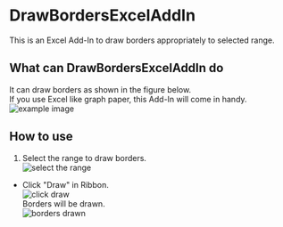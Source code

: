 # DrawBordersExcelAddIn
This is an Excel Add-In to draw borders appropriately to selected range.

## What can DrawBordersExcelAddIn do
It can draw borders as shown in the figure below.  
If you use Excel like graph paper, this Add-In will come in handy.  
![example image](https://github.com/minoru-nagasawa/DrawBordersExcelAddin/blob/master/example.png)

## How to use
1. Select the range to draw borders.  
![select the range](https://github.com/minoru-nagasawa/DrawBordersExcelAddin/blob/master/select.png)
* Click "Draw" in Ribbon.  
![click draw](https://github.com/minoru-nagasawa/DrawBordersExcelAddin/blob/master/click.png)  
Borders will be drawn.  
![borders drawn](https://github.com/minoru-nagasawa/DrawBordersExcelAddin/blob/master/drawn.png)  
